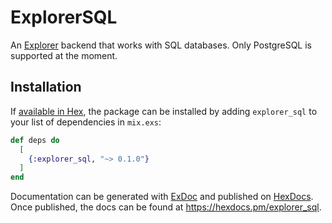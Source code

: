 # ExplorerSQL

An [Explorer](https://github.com/elixir-nx/explorer) backend that works with SQL databases.
Only PostgreSQL is supported at the moment.

## Installation

If [available in Hex](https://hex.pm/docs/publish), the package can be installed
by adding `explorer_sql` to your list of dependencies in `mix.exs`:

```elixir
def deps do
  [
    {:explorer_sql, "~> 0.1.0"}
  ]
end
```

Documentation can be generated with [ExDoc](https://github.com/elixir-lang/ex_doc)
and published on [HexDocs](https://hexdocs.pm). Once published, the docs can
be found at <https://hexdocs.pm/explorer_sql>.

